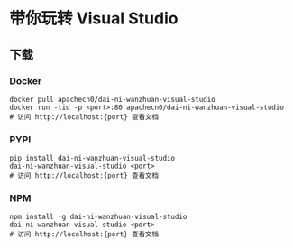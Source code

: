 # 带你玩转 Visual Studio

## 下载

### Docker

```
docker pull apachecn0/dai-ni-wanzhuan-visual-studio
docker run -tid -p <port>:80 apachecn0/dai-ni-wanzhuan-visual-studio
# 访问 http://localhost:{port} 查看文档
```

### PYPI

```
pip install dai-ni-wanzhuan-visual-studio
dai-ni-wanzhuan-visual-studio <port>
# 访问 http://localhost:{port} 查看文档
```

### NPM

```
npm install -g dai-ni-wanzhuan-visual-studio
dai-ni-wanzhuan-visual-studio <port>
# 访问 http://localhost:{port} 查看文档
```